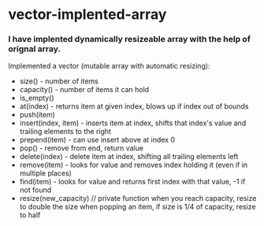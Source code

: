 # vector-implented-array
### I have implented dynamically resizeable array with the help of orignal array.

Implemented a vector (mutable array with automatic resizing):

- size() - number of items
- capacity() - number of items it can hold
- is_empty()
- at(index) - returns item at given index, blows up if index out of bounds
- push(item)
- insert(index, item) - inserts item at index, shifts that index's value and trailing elements to the right
- prepend(item) - can use insert above at index 0
- pop() - remove from end, return value
- delete(index) - delete item at index, shifting all trailing elements left
- remove(item) - looks for value and removes index holding it (even if in multiple places)
- find(item) - looks for value and returns first index with that value, -1 if not found
- resize(new_capacity) // private function
when you reach capacity, resize to double the size
when popping an item, if size is 1/4 of capacity, resize to half
